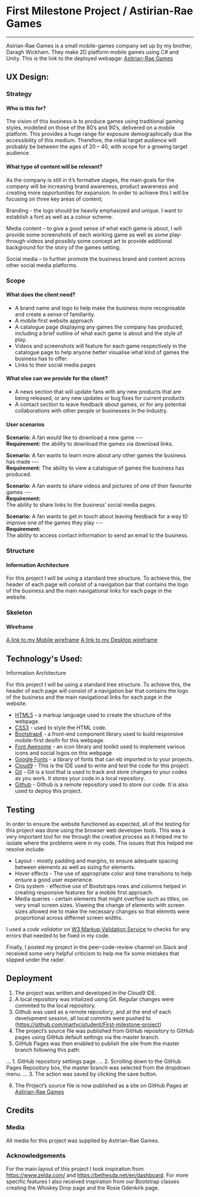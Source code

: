 # First Milestone Project / Astirian-Rae Games
____

Asirian-Rae Games is a small mobile-games company set up by my brother, Daragh Wickham. They make 2D platform mobile games using C# and Unity.
This is the link to the deployed webapge: [Astirian-Rae Games](https://martycistudent.github.io/First-milestone-project/)

## UX Design:

### Strategy

#### Who is this for?
The vision of this business is to produce games using traditional gaming styles, modelled on those of the 80’s and 90’s, delivered on a mobile platform. 
This provides a huge range for exposure demographically due the accessibility of this medium. Therefore, the initial target audience will probably be 
between the ages of 20 – 40, with scope for a growing target audience.

#### What type of content will be relevant? 
As the company is still in it’s formative stages, the main goals for the company will be increasing brand awareness, product awareness and creating more 
opportunities for expansion. In order to achieve this I will be focusing on three key areas of content;

Branding - the logo should be heavily emphasized and unique. I want to establish a font as well as a colour scheme.

Media content – to give a good sense of what each game is about, I will provide some screenshots of each working game as well as some play-through videos and possibly some concept art to provide additional background for the story of the games setting. 

Social media –  to further promote the business brand and content across other social media platforms.

### Scope

#### What does the client need?
* A brand name and logo to help make the business more recognisable and create a sense of familiarity.
* A mobile first website approach
* A catalogue page displaying any games the company has produced, including a brief outline of what each game is about and the style of play.
* Videos and screenshots will feature for each game respectively in the catalogue page to help anyone better visualise what kind of games the business has to offer.  
* Links to their social media pages

#### What else can we provide for the client?
* A news section that will update fans with any new products that are being released, or any new updates or bug fixes for current products
* A contact section to leave feedback about games, or for any potential collaborations with other people or businesses in the industry.

#### User scenarios
**Scenario:**
A fan would like to download a new game ---  
**Requirement:**
the ability to download the games via download links.

**Scenario:**
A fan wants to learn more about any other games the business has made ---  
**Requirement:**
The ability to view a catalogue of games the business has produced.

**Scenario:**
A fan wants to share videos and pictures of one of their favourite games ---  
**Requirement:**  
The ability to share links to the business’ social media pages.

**Scenario:**
A fan wants to get in touch about leaving feedback for a way t0 improve one of the games they play ---  
**Requirement:**  
The ability to access contact information to send an email to the business.

### Structure

#### Information Architecture
For this project I will be using a standard tree structure. To achieve this, the header of each page will 
consist of a navigation bar that contains the logo of the business and the main navigational links for each page in the website. 

### Skeleton

#### Wireframe
[A link to my Mobile wireframe](https://github.com/martycistudent/First-milestone-project/tree/master/wireframes/mobile%20wireframes)
[A link to my Desktop wireframe](https://github.com/martycistudent/First-milestone-project/blob/master/Wireframe/Screenshot%20(52).png)

## Technology's Used:
Information Architecture

For this project I will be using a standard tree structure. To achieve this, the header of each page will 
consist of a navigation bar that contains the logo of the business and the main navigational links for each page in the website. 
* [HTML5](https://www.w3schools.com/html/html5_intro.asp) - a markup language used to create the structure of the webpage.
* [CSS3](https://www.w3schools.com/css/) - used to style the HTML code. 
* [Bootstrap4](https://getbootstrap.com/) - a front-end component library used to build responsive mobile-first desifn for this webpage.
* [Font Awesome](https://fontawesome.com/) - an icon library and toolkit used to implement various icons and social logos on this webpage
* [Google Fonts](https://fonts.google.com/) - a library of fonts that can eb imported in to your projects.
* [Cloud9](https://c9.io/wiickmar) - This is the IDE used to write and test the code for this project.
* [Git](https://git-scm.com/) - Git is a tool that is used to track and store changes to your codes as you work. It stores your code in a local repository.
* [Github](https://github.com/) - Github is a remote repository used to store our code. It is also used to deploy this project. 

## Testing
In order to ensure the website functioned as expected, all of the testing for this project was done using the browser web developer tools. This was a very 
important tool for me through the creative process as it helped me to isolate where the problems were in my code. The issues that this helped me resolve 
include:

* Layout - mostly padding and margins, to ensure adequate spacing between elements as well as sizing for elements.
* Hover effects - The use of appropriate color and time transitions to help ensure a good user experience.
* Gris system - effective use of Bootstraps rows and columns helped in creating responsive features for a mobile first approach. 
* Media queries - certain elements that might overflow such as titles, on very small screen sizes. Viweing the change of elements with screen sizes allowed
  me to make the necessary changes so that elemnts were proportional across differnet screen widths. 

I used a *code validator* on [W3 Markup Validation Service](https://validator.w3.org/#validate_by_input) to checks for any errors that needed to be 
fixed in my code. 

Finally, I posted my project in the peer-code-review channel on Slack and received some very helpful criticism to help me fix some mistakes that 
slipped under the rader.

## Deployment 
1. The project was written and developed in the Cloud9 IDE.
2. A local repository was intialized using Git. Regular changes were commited to the local repository.
3. Github was used as a remote repository, and at the end of each development session, all local commits were pushed to (https://github.com/martycistudent/First-milestone-project)
4. The project’s source file was published from GitHub repository to GitHub pages using GitHub default settings via the master branch.
5. GitHub Pages was then enabled to publish the site from the master branch following this path:

... 1. GitHub repository settings page.
... 2. Scrolling down to the GitHub Pages Repository box, the master branch was selected from the dropdown menu.
... 3. The action was saved by clicking the save button.

6. The Project’s source file is now published as a site on GitHub Pages at [Astirian-Rae Games](https://martycistudent.github.io/First-milestone-project/)

## Credits
### Media 
All media for this project was supplied by Astirian-Rae Games. 

### Acknowledgements 
For the main layout of this project I took inspiration from <https://www.zelda.com/> and <https://bethesda.net/en/dashboard>. For more
specific features I also received inspiration from our Bootstrap classes creating the Whiskey Drop page and the Rosie Odenkirk page. 
